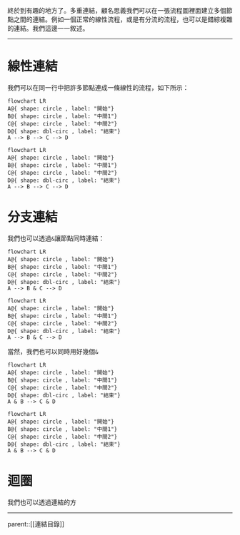 終於到有趣的地方了。多重連結，顧名思義我們可以在一張流程圖裡面建立多個節點之間的連結。例如一個正常的線性流程，或是有分流的流程，也可以是錯綜複雜的連結。我們這邊一一敘述。
- - -
# 線性連結
我們可以在同一行中把許多節點連成一條線性的流程，如下所示：
```Mermaid
flowchart LR
A@{ shape: circle , label: "開始"}
B@{ shape: circle , label: "中間1"}
C@{ shape: circle , label: "中間2"}
D@{ shape: dbl-circ , label: "結束"}
A --> B --> C --> D
```
```mermaid
flowchart LR
A@{ shape: circle , label: "開始"}
B@{ shape: circle , label: "中間1"}
C@{ shape: circle , label: "中間2"}
D@{ shape: dbl-circ , label: "結束"}
A --> B --> C --> D
```
# 分支連結
我們也可以透過`&`讓節點同時連結：
```Mermaid
flowchart LR
A@{ shape: circle , label: "開始"}
B@{ shape: circle , label: "中間1"}
C@{ shape: circle , label: "中間2"}
D@{ shape: dbl-circ , label: "結束"}
A --> B & C --> D
```
```mermaid
flowchart LR
A@{ shape: circle , label: "開始"}
B@{ shape: circle , label: "中間1"}
C@{ shape: circle , label: "中間2"}
D@{ shape: dbl-circ , label: "結束"}
A --> B & C --> D
```
當然，我們也可以同時用好幾個`&`
```Mermaid
flowchart LR
A@{ shape: circle , label: "開始"}
B@{ shape: circle , label: "中間1"}
C@{ shape: circle , label: "中間2"}
D@{ shape: dbl-circ , label: "結束"}
A & B --> C & D
```
```mermaid
flowchart LR
A@{ shape: circle , label: "開始"}
B@{ shape: circle , label: "中間1"}
C@{ shape: circle , label: "中間2"}
D@{ shape: dbl-circ , label: "結束"}
A & B --> C & D
```
# 迴圈
我們也可以透過連結的方

- - -
parent::[[連結目錄]]